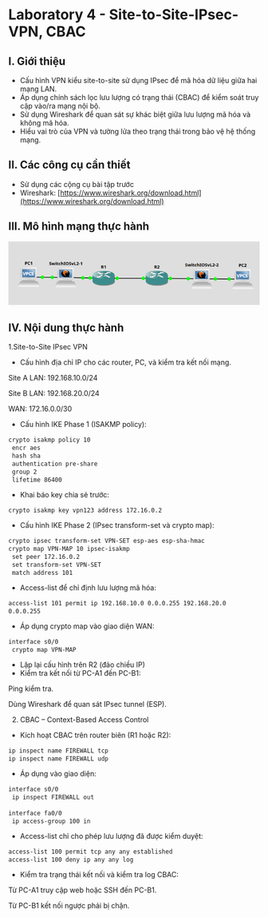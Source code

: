 # Laboratory 4 - Site-to-Site-IPsec-VPN, CBAC
## I. Giới thiệu
- Cấu hình VPN kiểu site-to-site sử dụng IPsec để mã hóa dữ liệu giữa hai mạng LAN.
- Áp dụng chính sách lọc lưu lượng có trạng thái (CBAC) để kiểm soát truy cập vào/ra mạng nội bộ.
- Sử dụng Wireshark để quan sát sự khác biệt giữa lưu lượng mã hóa và không mã hóa.
- Hiểu vai trò của VPN và tường lửa theo trạng thái trong bảo vệ hệ thống mạng.
## II. Các công cụ cần thiết
- Sử dụng các cộng cụ bài tập trước
- Wireshark: [https://www.wireshark.org/download.html](https://www.wireshark.org/download.html)
## III. Mô hình mạng thực hành
![Model](Images/model_lab4.png)
## IV. Nội dung thực hành
1.Site-to-Site IPsec VPN
- Cấu hình địa chỉ IP cho các router, PC, và kiểm tra kết nối mạng.

Site A LAN: 192.168.10.0/24

Site B LAN: 192.168.20.0/24

WAN: 172.16.0.0/30
- Cấu hình IKE Phase 1 (ISAKMP policy):
```
crypto isakmp policy 10
 encr aes
 hash sha
 authentication pre-share
 group 2
 lifetime 86400
```
- Khai báo key chia sẻ trước:
```
crypto isakmp key vpn123 address 172.16.0.2
```
- Cấu hình IKE Phase 2 (IPsec transform-set và crypto map):
```
crypto ipsec transform-set VPN-SET esp-aes esp-sha-hmac
crypto map VPN-MAP 10 ipsec-isakmp
 set peer 172.16.0.2
 set transform-set VPN-SET
 match address 101
```
- Access-list để chỉ định lưu lượng mã hóa:
```
access-list 101 permit ip 192.168.10.0 0.0.0.255 192.168.20.0 0.0.0.255
```

- Áp dụng crypto map vào giao diện WAN:

```
interface s0/0
 crypto map VPN-MAP
```
- Lặp lại cấu hình trên R2 (đảo chiều IP)
- Kiểm tra kết nối từ PC-A1 đến PC-B1:

Ping kiểm tra.

Dùng Wireshark để quan sát IPsec tunnel (ESP).

2. CBAC – Context-Based Access Control
- Kích hoạt CBAC trên router biên (R1 hoặc R2):

```
ip inspect name FIREWALL tcp
ip inspect name FIREWALL udp
```
- Áp dụng vào giao diện:
```
interface s0/0
 ip inspect FIREWALL out

interface fa0/0
 ip access-group 100 in
```
- Access-list chỉ cho phép lưu lượng đã được kiểm duyệt:
```
access-list 100 permit tcp any any established
access-list 100 deny ip any any log
```
- Kiểm tra trạng thái kết nối và kiểm tra log CBAC:

Từ PC-A1 truy cập web hoặc SSH đến PC-B1.

Từ PC-B1 kết nối ngược phải bị chặn.


